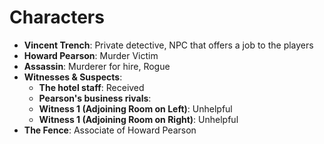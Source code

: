 # Characters

* **Vincent Trench**: Private detective, NPC that offers a job to the players
* **Howard Pearson**: Murder Victim
* **Assassin**: Murderer for hire, Rogue
* **Witnesses & Suspects**: 
  * **The hotel staff**: Received 
  * **Pearson's business rivals**:
  * **Witness 1 (Adjoining Room on Left)**: Unhelpful
  * **Witness 1 (Adjoining Room on Right)**: Unhelpful
* **The Fence**: Associate of Howard Pearson

